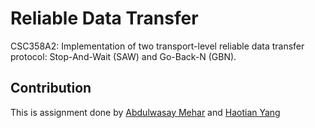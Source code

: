 # Reliable Data Transfer

CSC358A2: Implementation of two transport-level reliable data transfer protocol: Stop-And-Wait (SAW) and Go-Back-N (GBN).

## Contribution
This is assignment done by [Abdulwasay Mehar](https://github.com/masterrom) and [Haotian Yang](https://github.com/Haotian-Yang)